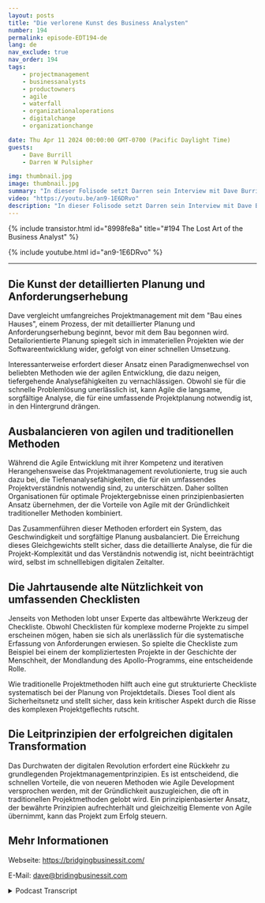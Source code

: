 ```yaml
---
layout: posts
title: "Die verlorene Kunst des Business Analysten"
number: 194
permalink: episode-EDT194-de
lang: de
nav_exclude: true
nav_order: 194
tags:
    - projectmanagement
    - businessanalysts
    - productowners
    - agile
    - waterfall
    - organizationaloperations
    - digitalchange
    - organizationchange

date: Thu Apr 11 2024 00:00:00 GMT-0700 (Pacific Daylight Time)
guests:
    - Dave Burrill
    - Darren W Pulsipher

img: thumbnail.jpg
image: thumbnail.jpg
summary: "In dieser Folisode setzt Darren sein Interview mit Dave Burrill fort und das Gespräch wendet sich der verlorenen Kunst und den Fähigkeiten von Business Analysten und Produktbesitzern zu."
video: "https://youtu.be/an9-1E6DRvo"
description: "In dieser Folisode setzt Darren sein Interview mit Dave Burrill fort und das Gespräch wendet sich der verlorenen Kunst und den Fähigkeiten von Business Analysten und Produktbesitzern zu."
---
```


<div>
{% include transistor.html id="8998fe8a" title="#194 The Lost Art of the Business Analyst" %}

{% include youtube.html id="an9-1E6DRvo" %}
</div>

---

## Die Kunst der detaillierten Planung und Anforderungserhebung

Dave vergleicht umfangreiches Projektmanagement mit dem "Bau eines Hauses", einem Prozess, der mit detaillierter Planung und Anforderungserhebung beginnt, bevor mit dem Bau begonnen wird. Detailorientierte Planung spiegelt sich in immateriellen Projekten wie der Softwareentwicklung wider, gefolgt von einer schnellen Umsetzung.

Interessanterweise erfordert dieser Ansatz einen Paradigmenwechsel von beliebten Methoden wie der agilen Entwicklung, die dazu neigen, tiefergehende Analysefähigkeiten zu vernachlässigen. Obwohl sie für die schnelle Problemlösung unerlässlich ist, kann Agile die langsame, sorgfältige Analyse, die für eine umfassende Projektplanung notwendig ist, in den Hintergrund drängen.

## Ausbalancieren von agilen und traditionellen Methoden

Während die Agile Entwicklung mit ihrer Kompetenz und iterativen Herangehensweise das Projektmanagement revolutionierte, trug sie auch dazu bei, die Tiefenanalysefähigkeiten, die für ein umfassendes Projektverständnis notwendig sind, zu unterschätzen. Daher sollten Organisationen für optimale Projektergebnisse einen prinzipienbasierten Ansatz übernehmen, der die Vorteile von Agile mit der Gründlichkeit traditioneller Methoden kombiniert.

Das Zusammenführen dieser Methoden erfordert ein System, das Geschwindigkeit und sorgfältige Planung ausbalanciert. Die Erreichung dieses Gleichgewichts stellt sicher, dass die detaillierte Analyse, die für die Projekt-Komplexität und das Verständnis notwendig ist, nicht beeinträchtigt wird, selbst im schnelllebigen digitalen Zeitalter.

## Die Jahrtausende alte Nützlichkeit von umfassenden Checklisten

Jenseits von Methoden lobt unser Experte das altbewährte Werkzeug der Checkliste. Obwohl Checklisten für komplexe moderne Projekte zu simpel erscheinen mögen, haben sie sich als unerlässlich für die systematische Erfassung von Anforderungen erwiesen. So spielte die Checkliste zum Beispiel bei einem der kompliziertesten Projekte in der Geschichte der Menschheit, der Mondlandung des Apollo-Programms, eine entscheidende Rolle.

Wie traditionelle Projektmethoden hilft auch eine gut strukturierte Checkliste systematisch bei der Planung von Projektdetails. Dieses Tool dient als Sicherheitsnetz und stellt sicher, dass kein kritischer Aspekt durch die Risse des komplexen Projektgeflechts rutscht.

## Die Leitprinzipien der erfolgreichen digitalen Transformation

Das Durchwaten der digitalen Revolution erfordert eine Rückkehr zu grundlegenden Projektmanagementprinzipien. Es ist entscheidend, die schnellen Vorteile, die von neueren Methoden wie Agile Development versprochen werden, mit der Gründlichkeit auszugleichen, die oft in traditionellen Projektmethoden gelobt wird. Ein prinzipienbasierter Ansatz, der bewährte Prinzipien aufrechterhält und gleichzeitig Elemente von Agile übernimmt, kann das Projekt zum Erfolg steuern.

## Mehr Informationen

Webseite: https://bridgingbusinessit.com/

E-Mail: dave@bridingbusinessit.com



<details>
<summary> Podcast Transcript </summary>

<p></p>

</details>
